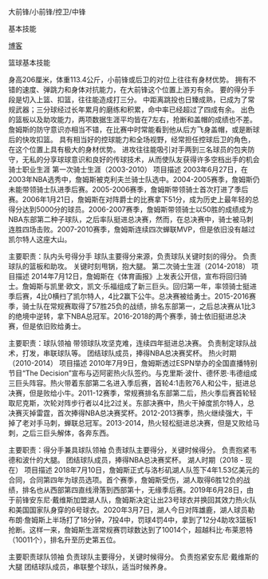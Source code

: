 大前锋/小前锋/控卫/中锋


基本技能

[博客](https://www.cnblogs.com/downey-blog/)

篮球基本技能

身高206厘米，体重113.4公斤，小前锋或后卫的对位上往往有身材优势。
拥有不错的速度、弹跳力和身体对抗能力，在大前锋这个位置上游刃有余。
要的得分手段是切入上篮、扣篮，往往能造成打三分。
中距离跳投也日臻成熟，已成为了常规武器；三分球经过长年累月的磨练和积累，命中率已经超过了四成有余。
出色的篮板以及助攻能力，两项数据生涯平均皆在7左右，抢断和盖帽的成绩也不差。
詹姆斯的防守意识亦相当不错，在比赛中时常能看到他从后方飞身盖帽，或是断球后的快攻扣篮。
具有相当好的控球能力和全场视野，经常担任控球后卫的角色，在这个位置上具有极大的身材优势。
进攻往往能吸引对手两到三名球员的包夹防守，无私的分享球球意识和良好的传球技术，从而使队友获得许多空档出手的机会
骑士职业生涯
第一次骑士生涯（2003-2010）
项目描述
2003年6月27日，在2003年NBA选秀中，詹姆斯被克利夫兰骑士队选中。2004-2005赛季，詹姆斯仍未能带领骑士队进季后赛。2005-2006赛季，詹姆斯带领骑士首次打进了季后赛。2006年1月21日，詹姆斯在对阵爵士的比赛拿下51分，成为历史上最年轻的总得分达到5000分的球员。2006-2007赛季，詹姆斯带领骑士以50胜的成绩成为NBA东部第二种子球队，之后率队挺进总决赛，然而，在总决赛中，骑士被马刺连胜四场击败。2007-2010赛季，詹姆斯连续四次蝉联MVP，但是依旧没有越过凯尔特人这座大山。

主要职责：队内头号得分手
球队主要得分来源，负责球队关键时刻的得分。
负责球队的篮板和助攻。
关键时刻甩锅，抱大腿。
第二次骑士生涯（2014-2018）
项目描述
2014年7月12日，詹姆斯在《体育画报》上发表公开信，宣布将回归骑士。詹姆斯与凯里·欧文，凯文·乐福组成了新三巨头。回归第一年，率领骑士挺进季后赛，4比0横扫了凯尔特人，4比2赢下公牛。总决赛被给勇士。2015-2016赛季，骑士队在常规赛取得了57胜25负的战绩，排名东部第一，之后总决赛从1比3的绝境中逆转，拿下NBA总冠军。2016-2018的两个赛季，骑士依旧挺进总决赛，但是依旧败给勇士。

主要职责：球队领袖
带领球队攻坚克难，连续四年挺进总决赛。
负责制定球队战术，打发，串联球队等。
团结球队成员，捧得NBA总决赛奖杯。
热火时期（2010-2014）
项目描述
2010年7月9日，詹姆斯透过ESPN举办的全国直播特别节目“The Decision”宣布与迈阿密热火队签约。与克里斯·波什、德怀恩·韦德组成三巨头阵容。热火带着东部第二名进入季后赛，首轮4:1击败76人和公牛，挺进总决赛，但是败给小牛。2011-12赛季，常规赛排名东部第二后，热火季后赛首轮轻取尼克斯，次轮对阵步行者以4比2过关。东部决赛中，热火干掉度凯尔特人，总决赛灭掉雷霆，首次捧得NBA总决赛奖杯。2012-2013赛季，热火继续强大，干掉了老对手马刺，蝉联总冠军。2013-2014，热火轻松挺进总决赛，但是又败给马刺，之后三巨头解体，各奔东西。

主要职责：得分手兼具球队领袖
负责球队主要得分，关键时候得分。
负责抱紧韦德和波什的大腿。
团结球队成员，捧得NBA总决赛奖杯。
湖人时期（2018 - 现在）
项目描述
2018年7月10日，詹姆斯正式与洛杉矶湖人队签下4年1.53亿美元的合同，合同第四年为球员选项。首个赛季，詹姆斯受伤，湖人取得6胜12负的战绩，排名也从西部第四直线滑落到西部第十，无缘季后赛。2019年6月28日，由于前锋安东尼·戴维斯加盟湖人队，詹姆斯决定让出23号球衣并换回其效力热火队和美国国家队身穿的6号球衣。2020年3月7日，湖人今日对阵雄鹿，湖人球员勒布朗·詹姆斯上半场打了18分钟，7投4中，罚球4罚4中，拿到了12分4助攻3篮板1抢断。这样一来，詹姆斯生涯常规赛罚球数达到了10014个，超越科比·布莱恩特（10011个），排名升至历史第五位。

主要职责球队领袖
负责球队主要得分，关键时候得分。
负责抱紧安东尼·戴维斯的大腿
团结球队成员，串联整个球队，适当时候养身。
